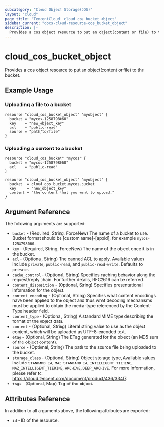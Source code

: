 ```yaml
---
subcategory: "Cloud Object Storage(COS)"
layout: "cloud"
page_title: "TencentCloud: cloud_cos_bucket_object"
sidebar_current: "docs-cloud-resource-cos_bucket_object"
description: |-
  Provides a cos object resource to put an object(content or file) to the bucket.
---
```


# cloud_cos_bucket_object

Provides a cos object resource to put an object(content or file) to the bucket.

## Example Usage

### Uploading a file to a bucket

```hcl
resource "cloud_cos_bucket_object" "myobject" {
  bucket = "mycos-1258798060"
  key    = "new_object_key"
  acl    = "public-read"
  source = "path/to/file"
}
```

### Uploading a content to a bucket

```hcl
resource "cloud_cos_bucket" "mycos" {
  bucket = "mycos-1258798060"
  acl    = "public-read"
}

resource "cloud_cos_bucket_object" "myobject" {
  bucket  = cloud_cos_bucket.mycos.bucket
  key     = "new_object_key"
  content = "the content that you want to upload."
}
```

## Argument Reference

The following arguments are supported:

* `bucket` - (Required, String, ForceNew) The name of a bucket to use. Bucket format should be [custom name]-[appid], for example `mycos-1258798060`.
* `key` - (Required, String, ForceNew) The name of the object once it is in the bucket.
* `acl` - (Optional, String) The canned ACL to apply. Available values include `private`, `public-read`, and `public-read-write`. Defaults to `private`.
* `cache_control` - (Optional, String) Specifies caching behavior along the request/reply chain. For further details, RFC2616 can be referred.
* `content_disposition` - (Optional, String) Specifies presentational information for the object.
* `content_encoding` - (Optional, String) Specifies what content encodings have been applied to the object and thus what decoding mechanisms must be applied to obtain the media-type referenced by the Content-Type header field.
* `content_type` - (Optional, String) A standard MIME type describing the format of the object data.
* `content` - (Optional, String) Literal string value to use as the object content, which will be uploaded as UTF-8-encoded text.
* `etag` - (Optional, String) The ETag generated for the object (an MD5 sum of the object content).
* `source` - (Optional, String) The path to the source file being uploaded to the bucket.
* `storage_class` - (Optional, String) Object storage type, Available values include `STANDARD_IA`, `MAZ_STANDARD_IA`, `INTELLIGENT_TIERING`, `MAZ_INTELLIGENT_TIERING`, `ARCHIVE`, `DEEP_ARCHIVE`. For more information, please refer to: https://cloud.tencent.com/document/product/436/33417.
* `tags` - (Optional, Map) Tag of the object.

## Attributes Reference

In addition to all arguments above, the following attributes are exported:

* `id` - ID of the resource.




